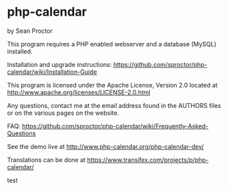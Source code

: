 php-calendar
============
by Sean Proctor

This program requires a PHP enabled webserver and a database (MySQL) installed.

Installation and upgrade instructions:
https://github.com/sproctor/php-calendar/wiki/Installation-Guide

This program is licensed under the Apache License, Version 2.0 located at
http://www.apache.org/licenses/LICENSE-2.0.html

Any questions, contact me at the email address found in the AUTHORS files or
on the various pages on the website.

FAQ: https://github.com/sproctor/php-calendar/wiki/Frequently-Asked-Questions

See the demo live at http://www.php-calendar.org/php-calendar-dev/

Translations can be done at https://www.transifex.com/projects/p/php-calendar/

test